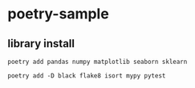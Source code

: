 # poetry-sample

## library install

```
poetry add pandas numpy matplotlib seaborn sklearn
```

```
poetry add -D black flake8 isort mypy pytest
```